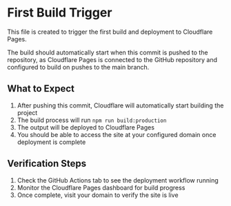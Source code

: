 # First Build Trigger

This file is created to trigger the first build and deployment to Cloudflare Pages.

The build should automatically start when this commit is pushed to the repository, as Cloudflare Pages is connected to the GitHub repository and configured to build on pushes to the main branch.

## What to Expect

1. After pushing this commit, Cloudflare will automatically start building the project
2. The build process will run `npm run build:production`
3. The output will be deployed to Cloudflare Pages
4. You should be able to access the site at your configured domain once deployment is complete

## Verification Steps

1. Check the GitHub Actions tab to see the deployment workflow running
2. Monitor the Cloudflare Pages dashboard for build progress
3. Once complete, visit your domain to verify the site is live